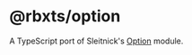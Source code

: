 # @rbxts/option
A TypeScript port of Sleitnick's [Option](https://github.com/Sleitnick/Knit/blob/main/src/Util/Option.lua) module.